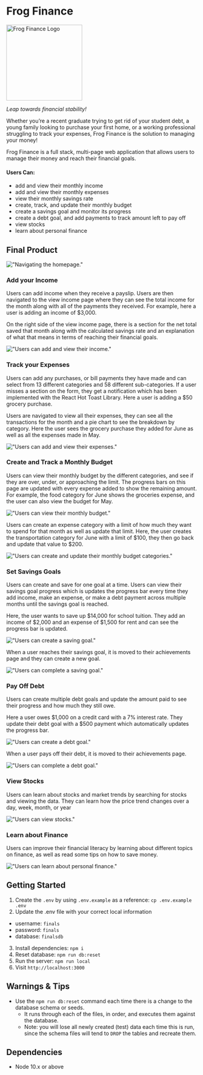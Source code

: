 # Frog Finance

<img src="https://github.com/Shamayal/frog-finance/blob/main/frontend/client/public/frog-logo.png" alt="Frog Finance Logo" width="200px">

_Leap towards financial stability!_

Whether you’re a recent graduate trying to get rid of your student debt, a young family looking to purchase your first home, or a working professional struggling to track your expenses, Frog Finance is the solution to managing your money!

Frog Finance is a full stack, multi-page web application that allows users to manage their money and reach their financial goals.

#### Users Can:

- add and view their monthly income
- add and view their monthly expenses
- view their monthly savings rate
- create, track, and update their monthly budget
- create a savings goal and monitor its progress
- create a debt goal, and add payments to track amount left to pay off
- view stocks
- learn about personal finance

## Final Product

!["Navigating the homepage."](https://github.com/Shamayal/frog-finance/blob/main/frontend/client/src/media/README%20gifs/homepage.gif)

### Add your Income

Users can add income when they receive a payslip. Users are then navigated to the view income page where they can see the total income for the month along with all of the payments they received. For example, here a user is adding an income of $3,000.

On the right side of the view income page, there is a section for the net total saved that month along with the calculated savings rate and an explanation of what that means in terms of reaching their financial goals.

!["Users can add and view their income."](https://github.com/Shamayal/frog-finance/blob/main/frontend/client/src/media/README%20gifs/income.gif)

### Track your Expenses

Users can add any purchases, or bill payments they have made and can select from 13 different categories and 58 different sub-categories. If a user misses a section on the form, they get a notification which has been implemented with the React Hot Toast Library. Here a user is adding a $50 grocery purchase.

Users are navigated to view all their expenses, they can see all the transactions for the month and a pie chart to see the breakdown by category. Here the user sees the grocery purchase they added for June as well as all the expenses made in May.

!["Users can add and view their expenses."](https://github.com/Shamayal/frog-finance/blob/main/frontend/client/src/media/README%20gifs/expenses.gif)

### Create and Track a Monthly Budget

Users can view their monthly budget by the different categories, and see if they are over, under, or approaching the limit. The progress bars on this page are updated with every expense added to show the remaining amount. For example, the food category for June shows the groceries expense, and the user can also view the budget for May.

!["Users can view their monthly budget."](https://github.com/Shamayal/frog-finance/blob/main/frontend/client/src/media/README%20gifs/view-budget.gif)

Users can create an expense category with a limit of how much they want to spend for that month as well as update that limit. Here, the user creates the transportation category for June with a limit of $100, they then go back and update that value to $200.

!["Users can create and update their monthly budget categories."](https://github.com/Shamayal/frog-finance/blob/main/frontend/client/src/media/README%20gifs/create-update-budget.gif)

### Set Savings Goals

Users can create and save for one goal at a time. Users can view their savings goal progress which is updates the progress bar every time they add income, make an expense, or make a debt payment across multiple months until the savings goal is reached.

Here, the user wants to save up $14,000 for school tuition. They add an income of $2,000 and an expense of $1,500 for rent and can see the progress bar is updated.

!["Users can create a saving goal."](https://github.com/Shamayal/frog-finance/blob/main/frontend/client/src/media/README%20gifs/create-saving.gif)

When a user reaches their savings goal, it is moved to their achievements page and they can create a new goal.

!["Users can complete a saving goal."](https://github.com/Shamayal/frog-finance/blob/main/frontend/client/src/media/README%20gifs/complete-saving.gif)

### Pay Off Debt

Users can create multiple debt goals and update the amount paid to see their progress and how much they still owe.

Here a user owes $1,000 on a credit card with a 7% interest rate. They update their debt goal with a $500 payment which automatically updates the progress bar.

!["Users can create a debt goal."](https://github.com/Shamayal/frog-finance/blob/main/frontend/client/src/media/README%20gifs/create-debt.gif)

When a user pays off their debt, it is moved to their achievements page.

!["Users can complete a debt goal."](https://github.com/Shamayal/frog-finance/blob/main/frontend/client/src/media/README%20gifs/complete-debt.gif)

### View Stocks

Users can learn about stocks and market trends by searching for stocks and viewing the data. They can learn how the price trend changes over a day, week, month, or year

!["Users can view stocks."](https://github.com/Shamayal/frog-finance/blob/main/frontend/client/src/media/README%20gifs/stocks.gif)

### Learn about Finance

Users can improve their financial literacy by learning about different topics on finance, as well as read some tips on how to save money.

!["Users can learn about personal finance."](https://github.com/Shamayal/frog-finance/blob/main/frontend/client/src/media/README%20gifs/personal-finance.gif)

## Getting Started

1. Create the `.env` by using `.env.example` as a reference: `cp .env.example .env`
2. Update the .env file with your correct local information

- username: `finals`
- password: `finals`
- database: `finalsdb`

3. Install dependencies: `npm i`
4. Reset database: `npm run db:reset`
5. Run the server: `npm run local`
6. Visit `http://localhost:3000`

## Warnings & Tips

- Use the `npm run db:reset` command each time there is a change to the database schema or seeds.
  - It runs through each of the files, in order, and executes them against the database.
  - Note: you will lose all newly created (test) data each time this is run, since the schema files will tend to `DROP` the tables and recreate them.

## Dependencies

- Node 10.x or above
